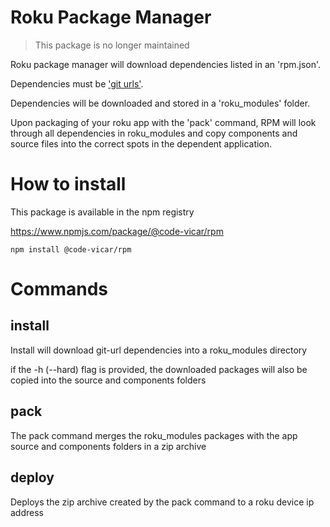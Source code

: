 # Roku Package Manager

>
> This package is no longer maintained
>

Roku package manager will download dependencies listed in an 'rpm.json'.

Dependencies must be ['git urls'](https://docs.npmjs.com/files/package.json#urls-as-dependencies).

Dependencies will be downloaded and stored in a 'roku_modules' folder.

Upon packaging of your roku app with the 'pack' command, RPM will look through all dependencies in roku_modules and copy components and source files into the correct spots in the dependent application.

# How to install

This package is available in the npm registry

https://www.npmjs.com/package/@code-vicar/rpm

```
npm install @code-vicar/rpm
```

# Commands

## install

Install will download git-url dependencies into a roku_modules directory

if the -h (--hard) flag is provided, the downloaded packages will also be copied into the source and components folders

## pack

The pack command merges the roku_modules packages with the app source and components folders in a zip archive

## deploy

Deploys the zip archive created by the pack command to a roku device ip address
